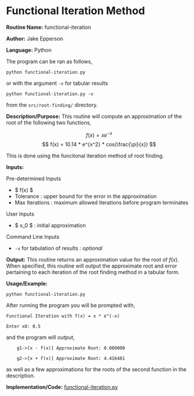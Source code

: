 # Functional Iteration Method

**Routine Name:** functional-iteration

**Author:** Jake Epperson

**Language:** Python

The program can be ran as follows,

    python functional-iteration.py

or with the argument `-v` for tabular results

    python functional-iteration.py -v

from the `src/root-finding/` directory.

**Description/Purpose:** This routine will compute an approximation of the root of the following two functions,

$$ f(x) = xe^{-x} $$
$$ f(x) = 10.14 * e^{x^2} * cos(\frac{\pi}{x}) $$

This is done using the funcitonal iteration method of root finding.

**Inputs:**

Pre-determined Inputs
- $ f(x) $
- Tolerance : upper bound for the error in the approximation
- Max Iterations : maximum allowed iterations before program terminates

User Inputs
- $ x_0 $ : initial approximation

Command Line Inputs

- `-v` for tabulation of results : *optional*

**Output:** This routine returns an approximation value for the root of $f(x)$. When specified, this routine will output the approximate root and error pertaining to each iteration of the root finding method in a tabular form.

**Usage/Example:**

    python functional-iteration.py
 
After running the program you will be prompted with,

    Functional Iteration with f(x) = x * e^(-x)

    Enter x0: 0.5

and the program will output,


        g1->[x - f(x)] Approximate Root: 0.000000

        g2->[x + f(x)] Approximate Root: 4.416481

as well as a few approximations for the roots of the second function in the description.

**Implementation/Code:** [functional-iteration.py](../../src/root-finding/functional-iteration.py)